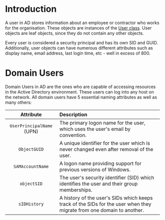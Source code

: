 # Introduction
A user in AD stores information about an employee or contractor who works for the organisation. These objects are instances of the [User class](https://learn.microsoft.com/en-us/windows/win32/adschema/c-user). User objects are leaf objects, since they do not contain any other objects.

Every user is considered a security principal and has its own SID and GUID. Additionally, user objects can have numerous different attributes such as display name, email address, last login time, etc - well in excess of 800.

# Domain Users
Domain Users in AD are the ones who are capable of accessing resources in the Active Directory environment. These users can log into any host on the network. All domain users have 5 essential naming attributes as well as many others:

|Attribute|Description|
|:-----:|:-----|
|`UserPrincipalName` (UPN)|The primary logon name for the user, which uses the user's email by convention.|
|`ObjectGUID`|A unique identifier for the user which is never changed even after removal of the user.|
|`SAMAccountName`|A logon name providing support for previous versions of Windows.|
|`objectSID`|The user's security identifier (SID) which identifies the user and their group memberships.|
|`sIDHistory`|A history of the user's SIDs which keeps track of the SIDs for the user when they migrate from one domain to another.|